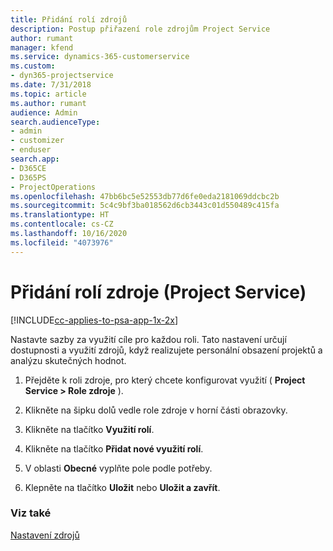 ```yaml
---
title: Přidání rolí zdrojů
description: Postup přiřazení role zdrojům Project Service
author: rumant
manager: kfend
ms.service: dynamics-365-customerservice
ms.custom:
- dyn365-projectservice
ms.date: 7/31/2018
ms.topic: article
ms.author: rumant
audience: Admin
search.audienceType:
- admin
- customizer
- enduser
search.app:
- D365CE
- D365PS
- ProjectOperations
ms.openlocfilehash: 47bb6bc5e52553db77d6fe0eda2181069ddcbc2b
ms.sourcegitcommit: 5c4c9bf3ba018562d6cb3443c01d550489c415fa
ms.translationtype: HT
ms.contentlocale: cs-CZ
ms.lasthandoff: 10/16/2020
ms.locfileid: "4073976"
---
```

# <a name="add-resource-roles-project-service"></a>Přidání rolí zdroje (Project Service)

[!INCLUDE[cc-applies-to-psa-app-1x-2x](../includes/cc-applies-to-psa-app-1x-2x.md)]

Nastavte sazby za využití cíle pro každou roli. Tato nastavení určují dostupnosti a využití zdrojů, když realizujete personální obsazení projektů a analýzu skutečných hodnot.  
  
1.  Přejděte k roli zdroje, pro který chcete konfigurovat využití ( **Project Service > Role zdroje** ).  
  
2.  Klikněte na šipku dolů vedle role zdroje v horní části obrazovky.  
  
3.  Klikněte na tlačítko **Využití rolí**.  
  
4.  Klikněte na tlačítko **Přidat nové využití rolí**.  
  
5.  V oblasti **Obecné** vyplňte pole podle potřeby.  
  
6.  Klepněte na tlačítko **Uložit** nebo **Uložit a zavřít**.  
  
### <a name="see-also"></a>Viz také  
 [Nastavení zdrojů](../psa/set-up-resources.md)
